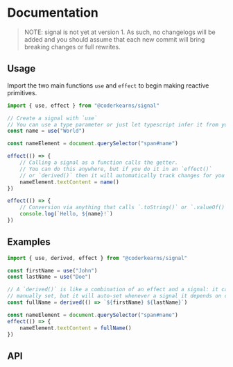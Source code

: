 # Documentation

> NOTE: signal is not yet at version 1. As such, no changelogs will be added and you should assume that each new commit will bring breaking changes or full rewrites.

## Usage

Import the two main functions `use` and `effect` to begin making reactive primitives.

```ts
import { use, effect } from "@coderkearns/signal"

// Create a signal with `use`
// You can use a type parameter or just let typescript infer it from your initial value
const name = use("World")

const nameElement = document.querySelector("span#name")

effect(() => {
	// Calling a signal as a function calls the getter.
	// You can do this anywhere, but if you do it in an `effect()`
	// or `derived()` then it will automatically track changes for you
	nameElement.textContent = name()
})

effect(() => {
	// Conversion via anything that calls `.toString()` or `.valueOf()` will automatically use the getter
    console.log(`Hello, ${name}!`)
})
```

## Examples

```ts
import { use, derived, effect } from "@coderkearns/signal"

const firstName = use("John")
const lastName = use("Doe")

// A `derived()` is like a combination of an effect and a signal: it can be
// manually set, but it will auto-set whenever a signal it depends on changes
const fullName = derived(() => `${firstName} ${lastName}`)

const nameElement = document.querySelector("span#name")
effect(() => {
	nameElement.textContent = fullName()
})
```

## API
